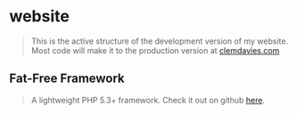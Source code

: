 [1]: http://www.clemdavies.com/ "clemdavies.com"
[2]: https://github.com/bcosca/fatfree "fat-free framework"
website
=======

> This is the active structure of the development version of my website.
> Most code will make it to the production version at [clemdavies.com][1]


Fat-Free Framework
------------------

> A lightweight PHP 5.3+ framework. Check it out on github [here][2].

